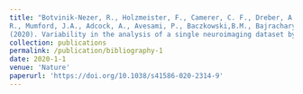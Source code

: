 ```yaml
---
title: "Botvinik-Nezer, R., Holzmeister, F., Camerer, C. F., Dreber, A., Huber, J., Johannesson, M., Iwanir,
R., Mumford, J.A., Adcock, A., Avesami, P., Baczkowski,B.M., Bajracharya, A.,... & Avesani, P.
(2020). Variability in the analysis of a single neuroimaging dataset by many teams. Nature, 1-7."
collection: publications
permalink: /publication/bibliography-1
date: 2020-1-1
venue: 'Nature'
paperurl: 'https://doi.org/10.1038/s41586-020-2314-9'
---
```


